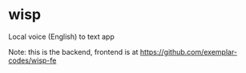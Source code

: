 # wisp
Local voice (English) to text app

Note: this is the backend, frontend is at https://github.com/exemplar-codes/wisp-fe
